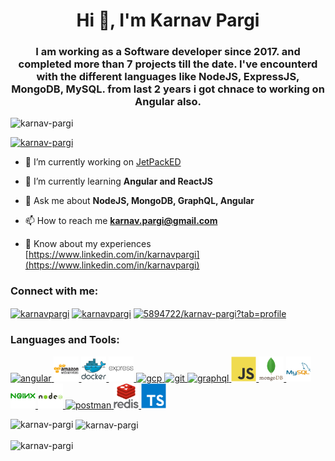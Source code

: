<h1 align="center">Hi 👋, I'm Karnav Pargi</h1>
<h3 align="center">I am working as a Software developer since 2017. and completed more than 7 projects till the date. I've encounterd with the different languages like NodeJS, ExpressJS, MongoDB, MySQL. from last 2 years i got chnace to working on Angular also.</h3>

<p align="left"> <img src="https://komarev.com/ghpvc/?username=karnav-pargi&label=Profile%20views&color=0e75b6&style=flat" alt="karnav-pargi" /> </p>

<p align="left"> <a href="https://github.com/ryo-ma/github-profile-trophy"><img src="https://github-profile-trophy.vercel.app/?username=karnav-pargi" alt="karnav-pargi" /></a> </p>

- 🔭 I’m currently working on [JetPackED](https://www.jetpacked.org/)

- 🌱 I’m currently learning **Angular and ReactJS**

- 💬 Ask me about **NodeJS, MongoDB, GraphQL, Angular**

- 📫 How to reach me **karnav.pargi@gmail.com**

- 📄 Know about my experiences [https://www.linkedin.com/in/karnavpargi](https://www.linkedin.com/in/karnavpargi)

<h3 align="left">Connect with me:</h3>
<p align="left">
<a href="https://dev.to/karnavpargi" target="blank"><img align="center" src="https://cdn.jsdelivr.net/npm/simple-icons@3.0.1/icons/dev-dot-to.svg" alt="karnavpargi" height="30" width="40" /></a>
<a href="https://linkedin.com/in/karnavpargi" target="blank"><img align="center" src="https://raw.githubusercontent.com/rahuldkjain/github-profile-readme-generator/master/src/images/icons/Social/linked-in-alt.svg" alt="karnavpargi" height="30" width="40" /></a>
<a href="https://stackoverflow.com/users/5894722/karnav-pargi?tab=profile" target="blank"><img align="center" src="https://raw.githubusercontent.com/rahuldkjain/github-profile-readme-generator/master/src/images/icons/Social/stack-overflow.svg" alt="5894722/karnav-pargi?tab=profile" height="30" width="40" /></a>
</p>

<h3 align="left">Languages and Tools:</h3>
<p align="left"> <a href="https://angular.io" target="_blank"> <img src="https://angular.io/assets/images/logos/angular/angular.svg" alt="angular" width="40" height="40"/> </a> <a href="https://aws.amazon.com" target="_blank"> <img src="https://raw.githubusercontent.com/devicons/devicon/master/icons/amazonwebservices/amazonwebservices-original-wordmark.svg" alt="aws" width="40" height="40"/> </a> <a href="https://www.docker.com/" target="_blank"> <img src="https://raw.githubusercontent.com/devicons/devicon/master/icons/docker/docker-original-wordmark.svg" alt="docker" width="40" height="40"/> </a> <a href="https://expressjs.com" target="_blank"> <img src="https://raw.githubusercontent.com/devicons/devicon/master/icons/express/express-original-wordmark.svg" alt="express" width="40" height="40"/> </a> <a href="https://cloud.google.com" target="_blank"> <img src="https://www.vectorlogo.zone/logos/google_cloud/google_cloud-icon.svg" alt="gcp" width="40" height="40"/> </a> <a href="https://git-scm.com/" target="_blank"> <img src="https://www.vectorlogo.zone/logos/git-scm/git-scm-icon.svg" alt="git" width="40" height="40"/> </a> <a href="https://graphql.org" target="_blank"> <img src="https://www.vectorlogo.zone/logos/graphql/graphql-icon.svg" alt="graphql" width="40" height="40"/> </a> <a href="https://developer.mozilla.org/en-US/docs/Web/JavaScript" target="_blank"> <img src="https://raw.githubusercontent.com/devicons/devicon/master/icons/javascript/javascript-original.svg" alt="javascript" width="40" height="40"/> </a> <a href="https://www.mongodb.com/" target="_blank"> <img src="https://raw.githubusercontent.com/devicons/devicon/master/icons/mongodb/mongodb-original-wordmark.svg" alt="mongodb" width="40" height="40"/> </a> <a href="https://www.mysql.com/" target="_blank"> <img src="https://raw.githubusercontent.com/devicons/devicon/master/icons/mysql/mysql-original-wordmark.svg" alt="mysql" width="40" height="40"/> </a> <a href="https://www.nginx.com" target="_blank"> <img src="https://raw.githubusercontent.com/devicons/devicon/master/icons/nginx/nginx-original.svg" alt="nginx" width="40" height="40"/> </a> <a href="https://nodejs.org" target="_blank"> <img src="https://raw.githubusercontent.com/devicons/devicon/master/icons/nodejs/nodejs-original-wordmark.svg" alt="nodejs" width="40" height="40"/> </a> <a href="https://postman.com" target="_blank"> <img src="https://www.vectorlogo.zone/logos/getpostman/getpostman-icon.svg" alt="postman" width="40" height="40"/> </a> <a href="https://redis.io" target="_blank"> <img src="https://raw.githubusercontent.com/devicons/devicon/master/icons/redis/redis-original-wordmark.svg" alt="redis" width="40" height="40"/> </a> <a href="https://www.typescriptlang.org/" target="_blank"> <img src="https://raw.githubusercontent.com/devicons/devicon/master/icons/typescript/typescript-original.svg" alt="typescript" width="40" height="40"/> </a> </p>

<p><img align="left" src="https://github-readme-stats.vercel.app/api/top-langs?username=karnav-pargi&show_icons=true&locale=en&layout=compact" alt="karnav-pargi" /></p>

<p>&nbsp;<img align="center" src="https://github-readme-stats.vercel.app/api?username=karnav-pargi&show_icons=true&locale=en" alt="karnav-pargi" /></p>

<p><img align="center" src="https://github-readme-streak-stats.herokuapp.com/?user=karnav-pargi&" alt="karnav-pargi" /></p>
